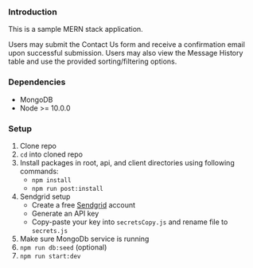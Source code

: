 ### Introduction
This is a sample MERN stack application.

Users may submit the Contact Us form and receive a confirmation email upon successful submission.
Users may also view the Message History table and use the provided sorting/filtering options.

### Dependencies
* MongoDB
* Node >= 10.0.0

### Setup
1. Clone repo
2. `cd` into cloned repo
3. Install packages in root, api, and client directories using following commands:
    * `npm install`
    * `npm run post:install`
4. Sendgrid setup
    * Create a free [Sendgrid](https://sendgrid.com/) account
    * Generate an API key
    * Copy-paste your key into `secretsCopy.js` and rename file to `secrets.js`
5. Make sure MongoDb service is running
6. `npm run db:seed` (optional)
7. `npm run start:dev`
